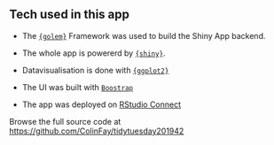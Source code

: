 ## Tech used in this app 

+ The [`{golem}`](https://github.com/ThinkR-open/golem) Framework was used to build the Shiny App backend. 

+ The whole app is powererd by [`{shiny}`](https://github.com/rstudio/shiny).

+ Datavisualisation is done with [`{ggplot2}`](https://github.com/tidyverse/ggplot2)

+ The UI was built with [`Boostrap`](https://getbootstrap.com/)

+ The app was deployed on [RStudio Connect](https://rstudio.com/products/connect/)

Browse the full source code at https://github.com/ColinFay/tidytuesday201942
